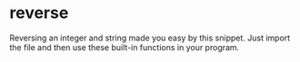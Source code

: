 # reverse
Reversing an integer and string made you easy by this snippet. Just import the file and then use these built-in functions in your program.
